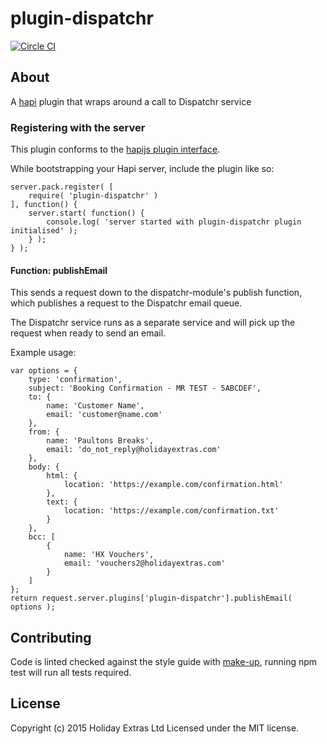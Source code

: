 # plugin-dispatchr

[![Circle CI](https://circleci.com/gh/holidayextras/plugin-dispatchr/tree/master.svg?style=svg&circle-token=4846db9d7b85bf5117c58f793183d639f8cc802b)](https://circleci.com/gh/holidayextras/plugin-dispatchr)

## About

A [hapi](http://hapijs.com/) plugin that wraps around a call to Dispatchr service


### Registering with the server

This plugin conforms to the [hapijs plugin interface](http://hapijs.com/api#plugin-interface).

While bootstrapping your Hapi server, include the plugin like so:

```
server.pack.register( [
	require( 'plugin-dispatchr' )
], function() {
	server.start( function() {
		console.log( 'server started with plugin-dispatchr plugin initialised' );
	} );
} );
```

#### Function: publishEmail

This sends a request down to the dispatchr-module's publish function, which publishes a request to the Dispatchr email queue. 

The Dispatchr service runs as a separate service and will pick up the request when ready to send an email.

Example usage:

```
var options = {
	type: 'confirmation',
	subject: 'Booking Confirmation - MR TEST - 5ABCDEF',
	to: {
		name: 'Customer Name',
		email: 'customer@name.com'
	},
	from: {
		name: 'Paultons Breaks',
		email: 'do_not_reply@holidayextras.com'
	},
	body: {
		html: {
			location: 'https://example.com/confirmation.html'
		},
		text: {
			location: 'https://example.com/confirmation.txt'
		}
	},
	bcc: [
		{
			name: 'HX Vouchers',
			email: 'vouchers2@holidayextras.com'
		}
	]
};
return request.server.plugins['plugin-dispatchr'].publishEmail( options );

```

## Contributing

Code is linted checked against the style guide with [make-up](https://github.com/holidayextras/make-up), running npm test will run all tests required.

## License
Copyright (c) 2015 Holiday Extras Ltd
Licensed under the MIT license.